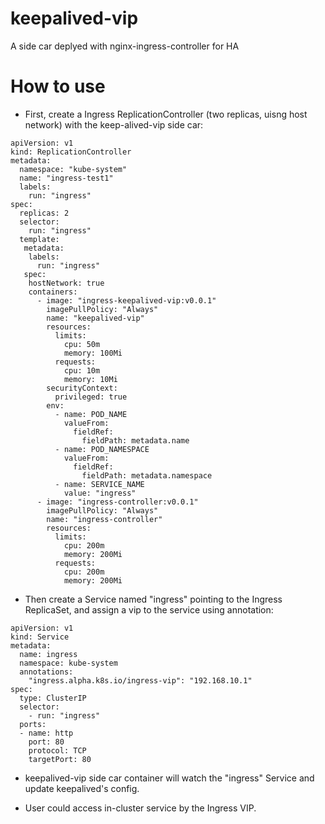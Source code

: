 # keepalived-vip
A side car deplyed with nginx-ingress-controller for HA

# How to use

* First, create a Ingress ReplicationController (two replicas, uisng host network) with the keep-alived-vip side car:

```
apiVersion: v1
kind: ReplicationController
metadata:
  namespace: "kube-system"
  name: "ingress-test1"
  labels:
    run: "ingress"
spec:
  replicas: 2
  selector:
    run: "ingress"
  template:
   metadata:
    labels:
      run: "ingress"
   spec:
    hostNetwork: true
    containers:
      - image: "ingress-keepalived-vip:v0.0.1"
        imagePullPolicy: "Always"
        name: "keepalived-vip"
        resources:
          limits:
            cpu: 50m
            memory: 100Mi
          requests:
            cpu: 10m
            memory: 10Mi
        securityContext:
          privileged: true
        env:
          - name: POD_NAME
            valueFrom:
              fieldRef:
                fieldPath: metadata.name
          - name: POD_NAMESPACE
            valueFrom:
              fieldRef:
                fieldPath: metadata.namespace
          - name: SERVICE_NAME
            value: "ingress"
      - image: "ingress-controller:v0.0.1"
        imagePullPolicy: "Always"
        name: "ingress-controller"
        resources:
          limits:
            cpu: 200m
            memory: 200Mi
          requests:
            cpu: 200m
            memory: 200Mi
```

* Then create a Service named "ingress" pointing to the Ingress ReplicaSet, and assign a vip to the service using annotation:

```
apiVersion: v1
kind: Service
metadata:
  name: ingress
  namespace: kube-system
  annotations:
    "ingress.alpha.k8s.io/ingress-vip": "192.168.10.1"
spec:
  type: ClusterIP
  selector:
    - run: "ingress"
  ports:
  - name: http
    port: 80
    protocol: TCP
    targetPort: 80
```

* keepalived-vip side car container will watch the "ingress" Service and update keepalived's config.


* User could access in-cluster service by the Ingress VIP.
